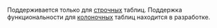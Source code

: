 Поддерживается только для [строчных](../concepts/datamodel/table.md#strokovye-tablicy) таблиц. Поддержка функциональности для [колоночных](../concepts/datamodel/table.md#column-tables) таблиц находится в разработке.